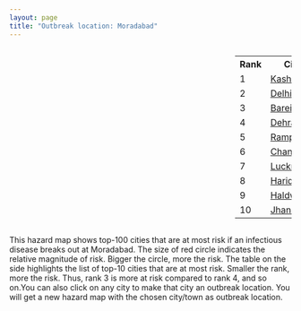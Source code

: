 ```yaml
---
layout: page
title: "Outbreak location: Moradabad"
---
```

<div style="width: 100%; overflow: auto;">
<div style="width: 75%; float: left;">
<div id="mapid">
<script src="https://buda-magenta.github.io/hazard_map/load_map.js"></script>

<script>
var marker_outbreak = L.marker([28.863842, 78.805778],{"autoPan": true}).addTo(map); marker_outbreak.bindTooltip("Moradabad").openTooltip();

var circle_1 = L.circle([29.211757, 78.961731], {"pane": "markerPane", "color": "red", "fill": true, "fillOpacity": 0.2, "fillRule": "evenodd", "lineCap": "round", "lineJoin": "round", "opacity": 1.0, "radius": 66164, "stroke": true, "weight": 3}).addTo(map);
circle_1.bindTooltip("Kashipur<br>rank: 1<br>hazard index: 0.066165")
circle_1.bindPopup('<a href="https://buda-magenta.github.io/hazard_map/Kashipur">Kashipur</a>')

var circle_2 = L.circle([28.651718, 77.221939], {"pane": "markerPane", "color": "red", "fill": true, "fillOpacity": 0.2, "fillRule": "evenodd", "lineCap": "round", "lineJoin": "round", "opacity": 1.0, "radius": 51120, "stroke": true, "weight": 3}).addTo(map);
circle_2.bindTooltip("Delhi<br>rank: 2<br>hazard index: 0.051120")
circle_2.bindPopup('<a href="https://buda-magenta.github.io/hazard_map/Delhi">Delhi</a>')

var circle_3 = L.circle([28.457876, 79.405571], {"pane": "markerPane", "color": "red", "fill": true, "fillOpacity": 0.2, "fillRule": "evenodd", "lineCap": "round", "lineJoin": "round", "opacity": 1.0, "radius": 32306, "stroke": true, "weight": 3}).addTo(map);
circle_3.bindTooltip("Bareilly<br>rank: 3<br>hazard index: 0.032307")
circle_3.bindPopup('<a href="https://buda-magenta.github.io/hazard_map/Bareilly">Bareilly</a>')

var circle_4 = L.circle([30.325565, 78.043681], {"pane": "markerPane", "color": "red", "fill": true, "fillOpacity": 0.2, "fillRule": "evenodd", "lineCap": "round", "lineJoin": "round", "opacity": 1.0, "radius": 23238, "stroke": true, "weight": 3}).addTo(map);
circle_4.bindTooltip("Dehradun<br>rank: 4<br>hazard index: 0.023239")
circle_4.bindPopup('<a href="https://buda-magenta.github.io/hazard_map/Dehradun">Dehradun</a>')

var circle_5 = L.circle([28.794068, 79.185930], {"pane": "markerPane", "color": "red", "fill": true, "fillOpacity": 0.2, "fillRule": "evenodd", "lineCap": "round", "lineJoin": "round", "opacity": 1.0, "radius": 19213, "stroke": true, "weight": 3}).addTo(map);
circle_5.bindTooltip("Rampur<br>rank: 5<br>hazard index: 0.019213")
circle_5.bindPopup('<a href="https://buda-magenta.github.io/hazard_map/Rampur">Rampur</a>')

var circle_6 = L.circle([28.488378, 78.735249], {"pane": "markerPane", "color": "red", "fill": true, "fillOpacity": 0.2, "fillRule": "evenodd", "lineCap": "round", "lineJoin": "round", "opacity": 1.0, "radius": 18208, "stroke": true, "weight": 3}).addTo(map);
circle_6.bindTooltip("Chandausi<br>rank: 6<br>hazard index: 0.018208")
circle_6.bindPopup('<a href="https://buda-magenta.github.io/hazard_map/Chandausi">Chandausi</a>')

var circle_7 = L.circle([26.838100, 80.934600], {"pane": "markerPane", "color": "red", "fill": true, "fillOpacity": 0.2, "fillRule": "evenodd", "lineCap": "round", "lineJoin": "round", "opacity": 1.0, "radius": 18113, "stroke": true, "weight": 3}).addTo(map);
circle_7.bindTooltip("Lucknow<br>rank: 7<br>hazard index: 0.018113")
circle_7.bindPopup('<a href="https://buda-magenta.github.io/hazard_map/Lucknow">Lucknow</a>')

var circle_8 = L.circle([29.938447, 78.145298], {"pane": "markerPane", "color": "red", "fill": true, "fillOpacity": 0.2, "fillRule": "evenodd", "lineCap": "round", "lineJoin": "round", "opacity": 1.0, "radius": 14858, "stroke": true, "weight": 3}).addTo(map);
circle_8.bindTooltip("Haridwar<br>rank: 8<br>hazard index: 0.014858")
circle_8.bindPopup('<a href="https://buda-magenta.github.io/hazard_map/Haridwar">Haridwar</a>')

var circle_9 = L.circle([29.214460, 79.527918], {"pane": "markerPane", "color": "red", "fill": true, "fillOpacity": 0.2, "fillRule": "evenodd", "lineCap": "round", "lineJoin": "round", "opacity": 1.0, "radius": 12847, "stroke": true, "weight": 3}).addTo(map);
circle_9.bindTooltip("Haldwani<br>rank: 9<br>hazard index: 0.012847")
circle_9.bindPopup('<a href="https://buda-magenta.github.io/hazard_map/Haldwani">Haldwani</a>')

var circle_10 = L.circle([25.531031, 78.652689], {"pane": "markerPane", "color": "red", "fill": true, "fillOpacity": 0.2, "fillRule": "evenodd", "lineCap": "round", "lineJoin": "round", "opacity": 1.0, "radius": 9149, "stroke": true, "weight": 3}).addTo(map);
circle_10.bindTooltip("Jhansi<br>rank: 10<br>hazard index: 0.009149")
circle_10.bindPopup('<a href="https://buda-magenta.github.io/hazard_map/Jhansi">Jhansi</a>')

var circle_11 = L.circle([27.876990, 78.137290], {"pane": "markerPane", "color": "red", "fill": true, "fillOpacity": 0.2, "fillRule": "evenodd", "lineCap": "round", "lineJoin": "round", "opacity": 1.0, "radius": 8541, "stroke": true, "weight": 3}).addTo(map);
circle_11.bindTooltip("Aligarh<br>rank: 11<br>hazard index: 0.008542")
circle_11.bindPopup('<a href="https://buda-magenta.github.io/hazard_map/Aligarh">Aligarh</a>')

var circle_12 = L.circle([28.618753, 78.550874], {"pane": "markerPane", "color": "red", "fill": true, "fillOpacity": 0.2, "fillRule": "evenodd", "lineCap": "round", "lineJoin": "round", "opacity": 1.0, "radius": 8320, "stroke": true, "weight": 3}).addTo(map);
circle_12.bindTooltip("Sambhal<br>rank: 12<br>hazard index: 0.008320")
circle_12.bindPopup('<a href="https://buda-magenta.github.io/hazard_map/Sambhal">Sambhal</a>')

var circle_13 = L.circle([28.969640, 79.379747], {"pane": "markerPane", "color": "red", "fill": true, "fillOpacity": 0.2, "fillRule": "evenodd", "lineCap": "round", "lineJoin": "round", "opacity": 1.0, "radius": 7382, "stroke": true, "weight": 3}).addTo(map);
circle_13.bindTooltip("Rudrapur City<br>rank: 13<br>hazard index: 0.007383")
circle_13.bindPopup('<a href="https://buda-magenta.github.io/hazard_map/Rudrapur_City">Rudrapur City</a>')

var circle_14 = L.circle([29.988077, 77.508130], {"pane": "markerPane", "color": "red", "fill": true, "fillOpacity": 0.2, "fillRule": "evenodd", "lineCap": "round", "lineJoin": "round", "opacity": 1.0, "radius": 7261, "stroke": true, "weight": 3}).addTo(map);
circle_14.bindTooltip("Saharanpur<br>rank: 14<br>hazard index: 0.007262")
circle_14.bindPopup('<a href="https://buda-magenta.github.io/hazard_map/Saharanpur">Saharanpur</a>')

var circle_15 = L.circle([30.909016, 75.851601], {"pane": "markerPane", "color": "red", "fill": true, "fillOpacity": 0.2, "fillRule": "evenodd", "lineCap": "round", "lineJoin": "round", "opacity": 1.0, "radius": 5617, "stroke": true, "weight": 3}).addTo(map);
circle_15.bindTooltip("Ludhiana<br>rank: 15<br>hazard index: 0.005617")
circle_15.bindPopup('<a href="https://buda-magenta.github.io/hazard_map/Ludhiana">Ludhiana</a>')

var circle_16 = L.circle([29.000653, 77.768229], {"pane": "markerPane", "color": "red", "fill": true, "fillOpacity": 0.2, "fillRule": "evenodd", "lineCap": "round", "lineJoin": "round", "opacity": 1.0, "radius": 4809, "stroke": true, "weight": 3}).addTo(map);
circle_16.bindTooltip("Meerut<br>rank: 16<br>hazard index: 0.004810")
circle_16.bindPopup('<a href="https://buda-magenta.github.io/hazard_map/Meerut">Meerut</a>')

var circle_17 = L.circle([28.923397, 78.488317], {"pane": "markerPane", "color": "red", "fill": true, "fillOpacity": 0.2, "fillRule": "evenodd", "lineCap": "round", "lineJoin": "round", "opacity": 1.0, "radius": 4672, "stroke": true, "weight": 3}).addTo(map);
circle_17.bindTooltip("Amroha<br>rank: 17<br>hazard index: 0.004673")
circle_17.bindPopup('<a href="https://buda-magenta.github.io/hazard_map/Amroha">Amroha</a>')

var circle_18 = L.circle([27.912633, 79.746563], {"pane": "markerPane", "color": "red", "fill": true, "fillOpacity": 0.2, "fillRule": "evenodd", "lineCap": "round", "lineJoin": "round", "opacity": 1.0, "radius": 4573, "stroke": true, "weight": 3}).addTo(map);
circle_18.bindTooltip("Shahjahanpur<br>rank: 18<br>hazard index: 0.004573")
circle_18.bindPopup('<a href="https://buda-magenta.github.io/hazard_map/Shahjahanpur">Shahjahanpur</a>')

var circle_19 = L.circle([28.402979, 77.310384], {"pane": "markerPane", "color": "red", "fill": true, "fillOpacity": 0.2, "fillRule": "evenodd", "lineCap": "round", "lineJoin": "round", "opacity": 1.0, "radius": 2867, "stroke": true, "weight": 3}).addTo(map);
circle_19.bindTooltip("Faridabad<br>rank: 19<br>hazard index: 0.002867")
circle_19.bindPopup('<a href="https://buda-magenta.github.io/hazard_map/Faridabad">Faridabad</a>')

var circle_20 = L.circle([27.985060, 80.753845], {"pane": "markerPane", "color": "red", "fill": true, "fillOpacity": 0.2, "fillRule": "evenodd", "lineCap": "round", "lineJoin": "round", "opacity": 1.0, "radius": 2826, "stroke": true, "weight": 3}).addTo(map);
circle_20.bindTooltip("Lakhimpur<br>rank: 20<br>hazard index: 0.002827")
circle_20.bindPopup('<a href="https://buda-magenta.github.io/hazard_map/Lakhimpur">Lakhimpur</a>')

var circle_21 = L.circle([28.495208, 80.107541], {"pane": "markerPane", "color": "red", "fill": true, "fillOpacity": 0.2, "fillRule": "evenodd", "lineCap": "round", "lineJoin": "round", "opacity": 1.0, "radius": 2540, "stroke": true, "weight": 3}).addTo(map);
circle_21.bindTooltip("Pilibhit<br>rank: 21<br>hazard index: 0.002540")
circle_21.bindPopup('<a href="https://buda-magenta.github.io/hazard_map/Pilibhit">Pilibhit</a>')

var circle_22 = L.circle([26.671329, 83.364583], {"pane": "markerPane", "color": "red", "fill": true, "fillOpacity": 0.2, "fillRule": "evenodd", "lineCap": "round", "lineJoin": "round", "opacity": 1.0, "radius": 2517, "stroke": true, "weight": 3}).addTo(map);
circle_22.bindTooltip("Gorakhpur<br>rank: 22<br>hazard index: 0.002518")
circle_22.bindPopup('<a href="https://buda-magenta.github.io/hazard_map/Gorakhpur">Gorakhpur</a>')

var circle_23 = L.circle([30.733442, 76.779714], {"pane": "markerPane", "color": "red", "fill": true, "fillOpacity": 0.2, "fillRule": "evenodd", "lineCap": "round", "lineJoin": "round", "opacity": 1.0, "radius": 2453, "stroke": true, "weight": 3}).addTo(map);
circle_23.bindTooltip("Chandigarh<br>rank: 23<br>hazard index: 0.002453")
circle_23.bindPopup('<a href="https://buda-magenta.github.io/hazard_map/Chandigarh">Chandigarh</a>')

var circle_24 = L.circle([31.292011, 75.568058], {"pane": "markerPane", "color": "red", "fill": true, "fillOpacity": 0.2, "fillRule": "evenodd", "lineCap": "round", "lineJoin": "round", "opacity": 1.0, "radius": 2403, "stroke": true, "weight": 3}).addTo(map);
circle_24.bindTooltip("Jalandhar<br>rank: 24<br>hazard index: 0.002404")
circle_24.bindPopup('<a href="https://buda-magenta.github.io/hazard_map/Jalandhar">Jalandhar</a>')

var circle_25 = L.circle([28.428262, 77.002700], {"pane": "markerPane", "color": "red", "fill": true, "fillOpacity": 0.2, "fillRule": "evenodd", "lineCap": "round", "lineJoin": "round", "opacity": 1.0, "radius": 2391, "stroke": true, "weight": 3}).addTo(map);
circle_25.bindTooltip("Gurgaon<br>rank: 25<br>hazard index: 0.002391")
circle_25.bindPopup('<a href="https://buda-magenta.github.io/hazard_map/Gurgaon">Gurgaon</a>')

var circle_26 = L.circle([25.335649, 83.007629], {"pane": "markerPane", "color": "red", "fill": true, "fillOpacity": 0.2, "fillRule": "evenodd", "lineCap": "round", "lineJoin": "round", "opacity": 1.0, "radius": 1864, "stroke": true, "weight": 3}).addTo(map);
circle_26.bindTooltip("Varanasi<br>rank: 26<br>hazard index: 0.001864")
circle_26.bindPopup('<a href="https://buda-magenta.github.io/hazard_map/Varanasi">Varanasi</a>')

var circle_27 = L.circle([28.570784, 77.327107], {"pane": "markerPane", "color": "red", "fill": true, "fillOpacity": 0.2, "fillRule": "evenodd", "lineCap": "round", "lineJoin": "round", "opacity": 1.0, "radius": 1805, "stroke": true, "weight": 3}).addTo(map);
circle_27.bindTooltip("Noida<br>rank: 27<br>hazard index: 0.001806")
circle_27.bindPopup('<a href="https://buda-magenta.github.io/hazard_map/Noida">Noida</a>')

var circle_28 = L.circle([31.634308, 74.873679], {"pane": "markerPane", "color": "red", "fill": true, "fillOpacity": 0.2, "fillRule": "evenodd", "lineCap": "round", "lineJoin": "round", "opacity": 1.0, "radius": 1754, "stroke": true, "weight": 3}).addTo(map);
circle_28.bindTooltip("Amritsar<br>rank: 28<br>hazard index: 0.001755")
circle_28.bindPopup('<a href="https://buda-magenta.github.io/hazard_map/Amritsar">Amritsar</a>')

var circle_29 = L.circle([28.740613, 77.835426], {"pane": "markerPane", "color": "red", "fill": true, "fillOpacity": 0.2, "fillRule": "evenodd", "lineCap": "round", "lineJoin": "round", "opacity": 1.0, "radius": 1481, "stroke": true, "weight": 3}).addTo(map);
circle_29.bindTooltip("Hapur<br>rank: 29<br>hazard index: 0.001481")
circle_29.bindPopup('<a href="https://buda-magenta.github.io/hazard_map/Hapur">Hapur</a>')

var circle_30 = L.circle([27.504639, 80.829466], {"pane": "markerPane", "color": "red", "fill": true, "fillOpacity": 0.2, "fillRule": "evenodd", "lineCap": "round", "lineJoin": "round", "opacity": 1.0, "radius": 1368, "stroke": true, "weight": 3}).addTo(map);
circle_30.bindTooltip("Sitapur<br>rank: 30<br>hazard index: 0.001368")
circle_30.bindPopup('<a href="https://buda-magenta.github.io/hazard_map/Sitapur">Sitapur</a>')

var circle_31 = L.circle([28.733400, 77.298600], {"pane": "markerPane", "color": "red", "fill": true, "fillOpacity": 0.2, "fillRule": "evenodd", "lineCap": "round", "lineJoin": "round", "opacity": 1.0, "radius": 1239, "stroke": true, "weight": 3}).addTo(map);
circle_31.bindTooltip("Loni<br>rank: 31<br>hazard index: 0.001239")
circle_31.bindPopup('<a href="https://buda-magenta.github.io/hazard_map/Loni">Loni</a>')

var circle_32 = L.circle([27.177366, 78.389912], {"pane": "markerPane", "color": "red", "fill": true, "fillOpacity": 0.2, "fillRule": "evenodd", "lineCap": "round", "lineJoin": "round", "opacity": 1.0, "radius": 1221, "stroke": true, "weight": 3}).addTo(map);
circle_32.bindTooltip("Firozabad<br>rank: 32<br>hazard index: 0.001221")
circle_32.bindPopup('<a href="https://buda-magenta.github.io/hazard_map/Firozabad">Firozabad</a>')

var circle_33 = L.circle([29.448006, 77.740685], {"pane": "markerPane", "color": "red", "fill": true, "fillOpacity": 0.2, "fillRule": "evenodd", "lineCap": "round", "lineJoin": "round", "opacity": 1.0, "radius": 1158, "stroke": true, "weight": 3}).addTo(map);
circle_33.bindTooltip("Muzaffarnagar<br>rank: 33<br>hazard index: 0.001158")
circle_33.bindPopup('<a href="https://buda-magenta.github.io/hazard_map/Muzaffarnagar">Muzaffarnagar</a>')

var circle_34 = L.circle([27.437194, 79.489129], {"pane": "markerPane", "color": "red", "fill": true, "fillOpacity": 0.2, "fillRule": "evenodd", "lineCap": "round", "lineJoin": "round", "opacity": 1.0, "radius": 1146, "stroke": true, "weight": 3}).addTo(map);
circle_34.bindTooltip("Farrukhabad<br>rank: 34<br>hazard index: 0.001147")
circle_34.bindPopup('<a href="https://buda-magenta.github.io/hazard_map/Farrukhabad">Farrukhabad</a>')

var circle_35 = L.circle([27.733696, 81.477321], {"pane": "markerPane", "color": "red", "fill": true, "fillOpacity": 0.2, "fillRule": "evenodd", "lineCap": "round", "lineJoin": "round", "opacity": 1.0, "radius": 1130, "stroke": true, "weight": 3}).addTo(map);
circle_35.bindTooltip("Bahraich<br>rank: 35<br>hazard index: 0.001130")
circle_35.bindPopup('<a href="https://buda-magenta.github.io/hazard_map/Bahraich">Bahraich</a>')

var circle_36 = L.circle([27.175255, 78.009816], {"pane": "markerPane", "color": "red", "fill": true, "fillOpacity": 0.2, "fillRule": "evenodd", "lineCap": "round", "lineJoin": "round", "opacity": 1.0, "radius": 1032, "stroke": true, "weight": 3}).addTo(map);
circle_36.bindTooltip("Agra<br>rank: 36<br>hazard index: 0.001033")
circle_36.bindPopup('<a href="https://buda-magenta.github.io/hazard_map/Agra">Agra</a>')

var circle_37 = L.circle([22.541418, 88.357691], {"pane": "markerPane", "color": "red", "fill": true, "fillOpacity": 0.2, "fillRule": "evenodd", "lineCap": "round", "lineJoin": "round", "opacity": 1.0, "radius": 989, "stroke": true, "weight": 3}).addTo(map);
circle_37.bindTooltip("Kolkata<br>rank: 37<br>hazard index: 0.000990")
circle_37.bindPopup('<a href="https://buda-magenta.github.io/hazard_map/Kolkata">Kolkata</a>')

var circle_38 = L.circle([26.460914, 80.321759], {"pane": "markerPane", "color": "red", "fill": true, "fillOpacity": 0.2, "fillRule": "evenodd", "lineCap": "round", "lineJoin": "round", "opacity": 1.0, "radius": 974, "stroke": true, "weight": 3}).addTo(map);
circle_38.bindTooltip("Kanpur<br>rank: 38<br>hazard index: 0.000974")
circle_38.bindPopup('<a href="https://buda-magenta.github.io/hazard_map/Kanpur">Kanpur</a>')

var circle_39 = L.circle([29.869350, 77.890212], {"pane": "markerPane", "color": "red", "fill": true, "fillOpacity": 0.2, "fillRule": "evenodd", "lineCap": "round", "lineJoin": "round", "opacity": 1.0, "radius": 899, "stroke": true, "weight": 3}).addTo(map);
circle_39.bindTooltip("Roorkee<br>rank: 39<br>hazard index: 0.000900")
circle_39.bindPopup('<a href="https://buda-magenta.github.io/hazard_map/Roorkee">Roorkee</a>')

var circle_40 = L.circle([19.075990, 72.877393], {"pane": "markerPane", "color": "red", "fill": true, "fillOpacity": 0.2, "fillRule": "evenodd", "lineCap": "round", "lineJoin": "round", "opacity": 1.0, "radius": 877, "stroke": true, "weight": 3}).addTo(map);
circle_40.bindTooltip("Mumbai<br>rank: 40<br>hazard index: 0.000878")
circle_40.bindPopup('<a href="https://buda-magenta.github.io/hazard_map/Mumbai">Mumbai</a>')

var circle_41 = L.circle([28.753900, 77.399900], {"pane": "markerPane", "color": "red", "fill": true, "fillOpacity": 0.2, "fillRule": "evenodd", "lineCap": "round", "lineJoin": "round", "opacity": 1.0, "radius": 816, "stroke": true, "weight": 3}).addTo(map);
circle_41.bindTooltip("Khora<br>rank: 41<br>hazard index: 0.000817")
circle_41.bindPopup('<a href="https://buda-magenta.github.io/hazard_map/Khora">Khora</a>')

var circle_42 = L.circle([26.250000, 81.250000], {"pane": "markerPane", "color": "red", "fill": true, "fillOpacity": 0.2, "fillRule": "evenodd", "lineCap": "round", "lineJoin": "round", "opacity": 1.0, "radius": 795, "stroke": true, "weight": 3}).addTo(map);
circle_42.bindTooltip("Rae Bareli<br>rank: 42<br>hazard index: 0.000795")
circle_42.bindPopup('<a href="https://buda-magenta.github.io/hazard_map/Rae_Bareli">Rae Bareli</a>')

var circle_43 = L.circle([30.384367, 76.770421], {"pane": "markerPane", "color": "red", "fill": true, "fillOpacity": 0.2, "fillRule": "evenodd", "lineCap": "round", "lineJoin": "round", "opacity": 1.0, "radius": 775, "stroke": true, "weight": 3}).addTo(map);
circle_43.bindTooltip("Ambala<br>rank: 43<br>hazard index: 0.000776")
circle_43.bindPopup('<a href="https://buda-magenta.github.io/hazard_map/Ambala">Ambala</a>')

var circle_44 = L.circle([27.633333, 77.583333], {"pane": "markerPane", "color": "red", "fill": true, "fillOpacity": 0.2, "fillRule": "evenodd", "lineCap": "round", "lineJoin": "round", "opacity": 1.0, "radius": 774, "stroke": true, "weight": 3}).addTo(map);
circle_44.bindTooltip("Mathura<br>rank: 44<br>hazard index: 0.000774")
circle_44.bindPopup('<a href="https://buda-magenta.github.io/hazard_map/Mathura">Mathura</a>')

var circle_45 = L.circle([29.391275, 76.977168], {"pane": "markerPane", "color": "red", "fill": true, "fillOpacity": 0.2, "fillRule": "evenodd", "lineCap": "round", "lineJoin": "round", "opacity": 1.0, "radius": 720, "stroke": true, "weight": 3}).addTo(map);
circle_45.bindTooltip("Panipat<br>rank: 45<br>hazard index: 0.000721")
circle_45.bindPopup('<a href="https://buda-magenta.github.io/hazard_map/Panipat">Panipat</a>')

var circle_46 = L.circle([29.003314, 77.016732], {"pane": "markerPane", "color": "red", "fill": true, "fillOpacity": 0.2, "fillRule": "evenodd", "lineCap": "round", "lineJoin": "round", "opacity": 1.0, "radius": 678, "stroke": true, "weight": 3}).addTo(map);
circle_46.bindTooltip("Sonipat<br>rank: 46<br>hazard index: 0.000679")
circle_46.bindPopup('<a href="https://buda-magenta.github.io/hazard_map/Sonipat">Sonipat</a>')

var circle_47 = L.circle([30.211200, 77.286390], {"pane": "markerPane", "color": "red", "fill": true, "fillOpacity": 0.2, "fillRule": "evenodd", "lineCap": "round", "lineJoin": "round", "opacity": 1.0, "radius": 653, "stroke": true, "weight": 3}).addTo(map);
circle_47.bindTooltip("Yamunanagar<br>rank: 47<br>hazard index: 0.000654")
circle_47.bindPopup('<a href="https://buda-magenta.github.io/hazard_map/Yamunanagar">Yamunanagar</a>')

var circle_48 = L.circle([26.148658, 85.340013], {"pane": "markerPane", "color": "red", "fill": true, "fillOpacity": 0.2, "fillRule": "evenodd", "lineCap": "round", "lineJoin": "round", "opacity": 1.0, "radius": 641, "stroke": true, "weight": 3}).addTo(map);
circle_48.bindTooltip("Muzaffarpur<br>rank: 48<br>hazard index: 0.000642")
circle_48.bindPopup('<a href="https://buda-magenta.github.io/hazard_map/Muzaffarpur">Muzaffarpur</a>')

var circle_49 = L.circle([29.680327, 76.989625], {"pane": "markerPane", "color": "red", "fill": true, "fillOpacity": 0.2, "fillRule": "evenodd", "lineCap": "round", "lineJoin": "round", "opacity": 1.0, "radius": 636, "stroke": true, "weight": 3}).addTo(map);
circle_49.bindTooltip("Karnal<br>rank: 49<br>hazard index: 0.000637")
circle_49.bindPopup('<a href="https://buda-magenta.github.io/hazard_map/Karnal">Karnal</a>')

var circle_50 = L.circle([32.718561, 74.858092], {"pane": "markerPane", "color": "red", "fill": true, "fillOpacity": 0.2, "fillRule": "evenodd", "lineCap": "round", "lineJoin": "round", "opacity": 1.0, "radius": 629, "stroke": true, "weight": 3}).addTo(map);
circle_50.bindTooltip("Jammu<br>rank: 50<br>hazard index: 0.000630")
circle_50.bindPopup('<a href="https://buda-magenta.github.io/hazard_map/Jammu">Jammu</a>')

var circle_51 = L.circle([27.109667, 81.918329], {"pane": "markerPane", "color": "red", "fill": true, "fillOpacity": 0.2, "fillRule": "evenodd", "lineCap": "round", "lineJoin": "round", "opacity": 1.0, "radius": 607, "stroke": true, "weight": 3}).addTo(map);
circle_51.bindTooltip("Gonda<br>rank: 51<br>hazard index: 0.000608")
circle_51.bindPopup('<a href="https://buda-magenta.github.io/hazard_map/Gonda">Gonda</a>')

var circle_52 = L.circle([26.638076, 82.059024], {"pane": "markerPane", "color": "red", "fill": true, "fillOpacity": 0.2, "fillRule": "evenodd", "lineCap": "round", "lineJoin": "round", "opacity": 1.0, "radius": 547, "stroke": true, "weight": 3}).addTo(map);
circle_52.bindTooltip("Faizabad<br>rank: 52<br>hazard index: 0.000547")
circle_52.bindPopup('<a href="https://buda-magenta.github.io/hazard_map/Faizabad">Faizabad</a>')

var circle_53 = L.circle([28.901090, 76.580194], {"pane": "markerPane", "color": "red", "fill": true, "fillOpacity": 0.2, "fillRule": "evenodd", "lineCap": "round", "lineJoin": "round", "opacity": 1.0, "radius": 526, "stroke": true, "weight": 3}).addTo(map);
circle_53.bindTooltip("Rohtak<br>rank: 53<br>hazard index: 0.000526")
circle_53.bindPopup('<a href="https://buda-magenta.github.io/hazard_map/Rohtak">Rohtak</a>')

var circle_54 = L.circle([25.609324, 85.123525], {"pane": "markerPane", "color": "red", "fill": true, "fillOpacity": 0.2, "fillRule": "evenodd", "lineCap": "round", "lineJoin": "round", "opacity": 1.0, "radius": 510, "stroke": true, "weight": 3}).addTo(map);
circle_54.bindTooltip("Patna<br>rank: 54<br>hazard index: 0.000510")
circle_54.bindPopup('<a href="https://buda-magenta.github.io/hazard_map/Patna">Patna</a>')

var circle_55 = L.circle([28.388861, 77.974798], {"pane": "markerPane", "color": "red", "fill": true, "fillOpacity": 0.2, "fillRule": "evenodd", "lineCap": "round", "lineJoin": "round", "opacity": 1.0, "radius": 499, "stroke": true, "weight": 3}).addTo(map);
circle_55.bindTooltip("Bulandshahr<br>rank: 55<br>hazard index: 0.000500")
circle_55.bindPopup('<a href="https://buda-magenta.github.io/hazard_map/Bulandshahr">Bulandshahr</a>')

var circle_56 = L.circle([12.979120, 77.591300], {"pane": "markerPane", "color": "red", "fill": true, "fillOpacity": 0.2, "fillRule": "evenodd", "lineCap": "round", "lineJoin": "round", "opacity": 1.0, "radius": 461, "stroke": true, "weight": 3}).addTo(map);
circle_56.bindTooltip("Bangalore<br>rank: 56<br>hazard index: 0.000462")
circle_56.bindPopup('<a href="https://buda-magenta.github.io/hazard_map/Bangalore">Bangalore</a>')

var circle_57 = L.circle([28.660965, 76.834676], {"pane": "markerPane", "color": "red", "fill": true, "fillOpacity": 0.2, "fillRule": "evenodd", "lineCap": "round", "lineJoin": "round", "opacity": 1.0, "radius": 454, "stroke": true, "weight": 3}).addTo(map);
circle_57.bindTooltip("Bahadurgarh<br>rank: 57<br>hazard index: 0.000454")
circle_57.bindPopup('<a href="https://buda-magenta.github.io/hazard_map/Bahadurgarh">Bahadurgarh</a>')

var circle_58 = L.circle([30.129326, 77.245483], {"pane": "markerPane", "color": "red", "fill": true, "fillOpacity": 0.2, "fillRule": "evenodd", "lineCap": "round", "lineJoin": "round", "opacity": 1.0, "radius": 449, "stroke": true, "weight": 3}).addTo(map);
circle_58.bindTooltip("Jagadhri<br>rank: 58<br>hazard index: 0.000450")
circle_58.bindPopup('<a href="https://buda-magenta.github.io/hazard_map/Jagadhri">Jagadhri</a>')

var circle_59 = L.circle([27.338577, 80.097526], {"pane": "markerPane", "color": "red", "fill": true, "fillOpacity": 0.2, "fillRule": "evenodd", "lineCap": "round", "lineJoin": "round", "opacity": 1.0, "radius": 442, "stroke": true, "weight": 3}).addTo(map);
circle_59.bindTooltip("Hardoi<br>rank: 59<br>hazard index: 0.000442")
circle_59.bindPopup('<a href="https://buda-magenta.github.io/hazard_map/Hardoi">Hardoi</a>')

var circle_60 = L.circle([28.068312, 79.046073], {"pane": "markerPane", "color": "red", "fill": true, "fillOpacity": 0.2, "fillRule": "evenodd", "lineCap": "round", "lineJoin": "round", "opacity": 1.0, "radius": 388, "stroke": true, "weight": 3}).addTo(map);
circle_60.bindTooltip("Budaun<br>rank: 60<br>hazard index: 0.000389")
circle_60.bindPopup('<a href="https://buda-magenta.github.io/hazard_map/Budaun">Budaun</a>')

var circle_61 = L.circle([27.209822, 79.048137], {"pane": "markerPane", "color": "red", "fill": true, "fillOpacity": 0.2, "fillRule": "evenodd", "lineCap": "round", "lineJoin": "round", "opacity": 1.0, "radius": 361, "stroke": true, "weight": 3}).addTo(map);
circle_61.bindTooltip("Mainpuri<br>rank: 61<br>hazard index: 0.000362")
circle_61.bindPopup('<a href="https://buda-magenta.github.io/hazard_map/Mainpuri">Mainpuri</a>')

var circle_62 = L.circle([26.724789, 82.793269], {"pane": "markerPane", "color": "red", "fill": true, "fillOpacity": 0.2, "fillRule": "evenodd", "lineCap": "round", "lineJoin": "round", "opacity": 1.0, "radius": 356, "stroke": true, "weight": 3}).addTo(map);
circle_62.bindTooltip("Basti<br>rank: 62<br>hazard index: 0.000356")
circle_62.bindPopup('<a href="https://buda-magenta.github.io/hazard_map/Basti">Basti</a>')

var circle_63 = L.circle([28.651718, 77.221939], {"pane": "markerPane", "color": "red", "fill": true, "fillOpacity": 0.2, "fillRule": "evenodd", "lineCap": "round", "lineJoin": "round", "opacity": 1.0, "radius": 351, "stroke": true, "weight": 3}).addTo(map);
circle_63.bindTooltip("Dehri<br>rank: 63<br>hazard index: 0.000352")
circle_63.bindPopup('<a href="https://buda-magenta.github.io/hazard_map/Dehri">Dehri</a>')

var circle_64 = L.circle([25.773344, 84.784977], {"pane": "markerPane", "color": "red", "fill": true, "fillOpacity": 0.2, "fillRule": "evenodd", "lineCap": "round", "lineJoin": "round", "opacity": 1.0, "radius": 349, "stroke": true, "weight": 3}).addTo(map);
circle_64.bindTooltip("Chapra<br>rank: 64<br>hazard index: 0.000349")
circle_64.bindPopup('<a href="https://buda-magenta.github.io/hazard_map/Chapra">Chapra</a>')

var circle_65 = L.circle([26.203725, 78.157363], {"pane": "markerPane", "color": "red", "fill": true, "fillOpacity": 0.2, "fillRule": "evenodd", "lineCap": "round", "lineJoin": "round", "opacity": 1.0, "radius": 348, "stroke": true, "weight": 3}).addTo(map);
circle_65.bindTooltip("Gwalior<br>rank: 65<br>hazard index: 0.000349")
circle_65.bindPopup('<a href="https://buda-magenta.github.io/hazard_map/Gwalior">Gwalior</a>')

var circle_66 = L.circle([23.021624, 72.579707], {"pane": "markerPane", "color": "red", "fill": true, "fillOpacity": 0.2, "fillRule": "evenodd", "lineCap": "round", "lineJoin": "round", "opacity": 1.0, "radius": 331, "stroke": true, "weight": 3}).addTo(map);
circle_66.bindTooltip("Ahmedabad<br>rank: 66<br>hazard index: 0.000332")
circle_66.bindPopup('<a href="https://buda-magenta.github.io/hazard_map/Ahmedabad">Ahmedabad</a>')

var circle_67 = L.circle([27.573243, 78.111739], {"pane": "markerPane", "color": "red", "fill": true, "fillOpacity": 0.2, "fillRule": "evenodd", "lineCap": "round", "lineJoin": "round", "opacity": 1.0, "radius": 327, "stroke": true, "weight": 3}).addTo(map);
circle_67.bindTooltip("Hathras<br>rank: 67<br>hazard index: 0.000327")
circle_67.bindPopup('<a href="https://buda-magenta.github.io/hazard_map/Hathras">Hathras</a>')

var circle_68 = L.circle([17.388786, 78.461065], {"pane": "markerPane", "color": "red", "fill": true, "fillOpacity": 0.2, "fillRule": "evenodd", "lineCap": "round", "lineJoin": "round", "opacity": 1.0, "radius": 323, "stroke": true, "weight": 3}).addTo(map);
circle_68.bindTooltip("Hyderabad<br>rank: 68<br>hazard index: 0.000323")
circle_68.bindPopup('<a href="https://buda-magenta.github.io/hazard_map/Hyderabad">Hyderabad</a>')

var circle_69 = L.circle([28.176959, 77.373112], {"pane": "markerPane", "color": "red", "fill": true, "fillOpacity": 0.2, "fillRule": "evenodd", "lineCap": "round", "lineJoin": "round", "opacity": 1.0, "radius": 319, "stroke": true, "weight": 3}).addTo(map);
circle_69.bindTooltip("Palwal<br>rank: 69<br>hazard index: 0.000319")
circle_69.bindPopup('<a href="https://buda-magenta.github.io/hazard_map/Palwal">Palwal</a>')

var circle_70 = L.circle([26.915458, 75.818982], {"pane": "markerPane", "color": "red", "fill": true, "fillOpacity": 0.2, "fillRule": "evenodd", "lineCap": "round", "lineJoin": "round", "opacity": 1.0, "radius": 313, "stroke": true, "weight": 3}).addTo(map);
circle_70.bindTooltip("Jaipur<br>rank: 70<br>hazard index: 0.000314")
circle_70.bindPopup('<a href="https://buda-magenta.github.io/hazard_map/Jaipur">Jaipur</a>')

var circle_71 = L.circle([28.826162, 77.541656], {"pane": "markerPane", "color": "red", "fill": true, "fillOpacity": 0.2, "fillRule": "evenodd", "lineCap": "round", "lineJoin": "round", "opacity": 1.0, "radius": 298, "stroke": true, "weight": 3}).addTo(map);
circle_71.bindTooltip("Modinagar<br>rank: 71<br>hazard index: 0.000298")
circle_71.bindPopup('<a href="https://buda-magenta.github.io/hazard_map/Modinagar">Modinagar</a>')

var circle_72 = L.circle([25.438130, 81.833800], {"pane": "markerPane", "color": "red", "fill": true, "fillOpacity": 0.2, "fillRule": "evenodd", "lineCap": "round", "lineJoin": "round", "opacity": 1.0, "radius": 298, "stroke": true, "weight": 3}).addTo(map);
circle_72.bindTooltip("Allahabad<br>rank: 72<br>hazard index: 0.000298")
circle_72.bindPopup('<a href="https://buda-magenta.github.io/hazard_map/Allahabad">Allahabad</a>')

var circle_73 = L.circle([26.791073, 84.560107], {"pane": "markerPane", "color": "red", "fill": true, "fillOpacity": 0.2, "fillRule": "evenodd", "lineCap": "round", "lineJoin": "round", "opacity": 1.0, "radius": 297, "stroke": true, "weight": 3}).addTo(map);
circle_73.bindTooltip("Bettiah<br>rank: 73<br>hazard index: 0.000297")
circle_73.bindPopup('<a href="https://buda-magenta.github.io/hazard_map/Bettiah">Bettiah</a>')

var circle_74 = L.circle([26.716413, 88.430992], {"pane": "markerPane", "color": "red", "fill": true, "fillOpacity": 0.2, "fillRule": "evenodd", "lineCap": "round", "lineJoin": "round", "opacity": 1.0, "radius": 283, "stroke": true, "weight": 3}).addTo(map);
circle_74.bindTooltip("Siliguri<br>rank: 74<br>hazard index: 0.000283")
circle_74.bindPopup('<a href="https://buda-magenta.github.io/hazard_map/Siliguri">Siliguri</a>')

var circle_75 = L.circle([13.083694, 80.270186], {"pane": "markerPane", "color": "red", "fill": true, "fillOpacity": 0.2, "fillRule": "evenodd", "lineCap": "round", "lineJoin": "round", "opacity": 1.0, "radius": 281, "stroke": true, "weight": 3}).addTo(map);
circle_75.bindTooltip("Chennai<br>rank: 75<br>hazard index: 0.000282")
circle_75.bindPopup('<a href="https://buda-magenta.github.io/hazard_map/Chennai">Chennai</a>')

var circle_76 = L.circle([18.521428, 73.854454], {"pane": "markerPane", "color": "red", "fill": true, "fillOpacity": 0.2, "fillRule": "evenodd", "lineCap": "round", "lineJoin": "round", "opacity": 1.0, "radius": 274, "stroke": true, "weight": 3}).addTo(map);
circle_76.bindTooltip("Pune<br>rank: 76<br>hazard index: 0.000275")
circle_76.bindPopup('<a href="https://buda-magenta.github.io/hazard_map/Pune">Pune</a>')

var circle_77 = L.circle([29.500882, 77.348383], {"pane": "markerPane", "color": "red", "fill": true, "fillOpacity": 0.2, "fillRule": "evenodd", "lineCap": "round", "lineJoin": "round", "opacity": 1.0, "radius": 271, "stroke": true, "weight": 3}).addTo(map);
circle_77.bindTooltip("Shamli<br>rank: 77<br>hazard index: 0.000272")
circle_77.bindPopup('<a href="https://buda-magenta.github.io/hazard_map/Shamli">Shamli</a>')

var circle_78 = L.circle([28.205907, 77.875714], {"pane": "markerPane", "color": "red", "fill": true, "fillOpacity": 0.2, "fillRule": "evenodd", "lineCap": "round", "lineJoin": "round", "opacity": 1.0, "radius": 262, "stroke": true, "weight": 3}).addTo(map);
circle_78.bindTooltip("Khurja<br>rank: 78<br>hazard index: 0.000263")
circle_78.bindPopup('<a href="https://buda-magenta.github.io/hazard_map/Khurja">Khurja</a>')

var circle_79 = L.circle([29.154148, 77.305954], {"pane": "markerPane", "color": "red", "fill": true, "fillOpacity": 0.2, "fillRule": "evenodd", "lineCap": "round", "lineJoin": "round", "opacity": 1.0, "radius": 254, "stroke": true, "weight": 3}).addTo(map);
circle_79.bindTooltip("Baraut<br>rank: 79<br>hazard index: 0.000255")
circle_79.bindPopup('<a href="https://buda-magenta.github.io/hazard_map/Baraut">Baraut</a>')

var circle_80 = L.circle([25.720581, 85.255560], {"pane": "markerPane", "color": "red", "fill": true, "fillOpacity": 0.2, "fillRule": "evenodd", "lineCap": "round", "lineJoin": "round", "opacity": 1.0, "radius": 252, "stroke": true, "weight": 3}).addTo(map);
circle_80.bindTooltip("Hajipur<br>rank: 80<br>hazard index: 0.000253")
circle_80.bindPopup('<a href="https://buda-magenta.github.io/hazard_map/Hajipur">Hajipur</a>')

var circle_81 = L.circle([27.883846, 78.634890], {"pane": "markerPane", "color": "red", "fill": true, "fillOpacity": 0.2, "fillRule": "evenodd", "lineCap": "round", "lineJoin": "round", "opacity": 1.0, "radius": 248, "stroke": true, "weight": 3}).addTo(map);
circle_81.bindTooltip("Kasganj<br>rank: 81<br>hazard index: 0.000248")
circle_81.bindPopup('<a href="https://buda-magenta.github.io/hazard_map/Kasganj">Kasganj</a>')

var circle_82 = L.circle([25.512719, 86.090571], {"pane": "markerPane", "color": "red", "fill": true, "fillOpacity": 0.2, "fillRule": "evenodd", "lineCap": "round", "lineJoin": "round", "opacity": 1.0, "radius": 241, "stroke": true, "weight": 3}).addTo(map);
circle_82.bindTooltip("Begusarai<br>rank: 82<br>hazard index: 0.000242")
circle_82.bindPopup('<a href="https://buda-magenta.github.io/hazard_map/Begusarai">Begusarai</a>')

var circle_83 = L.circle([26.083143, 86.032571], {"pane": "markerPane", "color": "red", "fill": true, "fillOpacity": 0.2, "fillRule": "evenodd", "lineCap": "round", "lineJoin": "round", "opacity": 1.0, "radius": 239, "stroke": true, "weight": 3}).addTo(map);
circle_83.bindTooltip("Darbhanga<br>rank: 83<br>hazard index: 0.000240")
circle_83.bindPopup('<a href="https://buda-magenta.github.io/hazard_map/Darbhanga">Darbhanga</a>')

var circle_84 = L.circle([31.608574, 75.846442], {"pane": "markerPane", "color": "red", "fill": true, "fillOpacity": 0.2, "fillRule": "evenodd", "lineCap": "round", "lineJoin": "round", "opacity": 1.0, "radius": 236, "stroke": true, "weight": 3}).addTo(map);
circle_84.bindTooltip("Hoshiarpur<br>rank: 84<br>hazard index: 0.000236")
circle_84.bindPopup('<a href="https://buda-magenta.github.io/hazard_map/Hoshiarpur">Hoshiarpur</a>')

var circle_85 = L.circle([27.059011, 84.206464], {"pane": "markerPane", "color": "red", "fill": true, "fillOpacity": 0.2, "fillRule": "evenodd", "lineCap": "round", "lineJoin": "round", "opacity": 1.0, "radius": 234, "stroke": true, "weight": 3}).addTo(map);
circle_85.bindTooltip("Bagaha<br>rank: 85<br>hazard index: 0.000234")
circle_85.bindPopup('<a href="https://buda-magenta.github.io/hazard_map/Bagaha">Bagaha</a>')

var circle_86 = L.circle([25.843539, 80.918004], {"pane": "markerPane", "color": "red", "fill": true, "fillOpacity": 0.2, "fillRule": "evenodd", "lineCap": "round", "lineJoin": "round", "opacity": 1.0, "radius": 232, "stroke": true, "weight": 3}).addTo(map);
circle_86.bindTooltip("Fatehpur<br>rank: 86<br>hazard index: 0.000232")
circle_86.bindPopup('<a href="https://buda-magenta.github.io/hazard_map/Fatehpur">Fatehpur</a>')

var circle_87 = L.circle([23.795281, 86.430964], {"pane": "markerPane", "color": "red", "fill": true, "fillOpacity": 0.2, "fillRule": "evenodd", "lineCap": "round", "lineJoin": "round", "opacity": 1.0, "radius": 201, "stroke": true, "weight": 3}).addTo(map);
circle_87.bindTooltip("Dhanbad<br>rank: 87<br>hazard index: 0.000201")
circle_87.bindPopup('<a href="https://buda-magenta.github.io/hazard_map/Dhanbad">Dhanbad</a>')

var circle_88 = L.circle([26.669512, 84.957411], {"pane": "markerPane", "color": "red", "fill": true, "fillOpacity": 0.2, "fillRule": "evenodd", "lineCap": "round", "lineJoin": "round", "opacity": 1.0, "radius": 185, "stroke": true, "weight": 3}).addTo(map);
circle_88.bindTooltip("Motihari<br>rank: 88<br>hazard index: 0.000185")
circle_88.bindPopup('<a href="https://buda-magenta.github.io/hazard_map/Motihari">Motihari</a>')

var circle_89 = L.circle([25.795593, 82.488341], {"pane": "markerPane", "color": "red", "fill": true, "fillOpacity": 0.2, "fillRule": "evenodd", "lineCap": "round", "lineJoin": "round", "opacity": 1.0, "radius": 179, "stroke": true, "weight": 3}).addTo(map);
circle_89.bindTooltip("Jaunpur<br>rank: 89<br>hazard index: 0.000179")
circle_89.bindPopup('<a href="https://buda-magenta.github.io/hazard_map/Jaunpur">Jaunpur</a>')

var circle_90 = L.circle([26.180598, 91.753943], {"pane": "markerPane", "color": "red", "fill": true, "fillOpacity": 0.2, "fillRule": "evenodd", "lineCap": "round", "lineJoin": "round", "opacity": 1.0, "radius": 177, "stroke": true, "weight": 3}).addTo(map);
circle_90.bindTooltip("Guwahati<br>rank: 90<br>hazard index: 0.000178")
circle_90.bindPopup('<a href="https://buda-magenta.github.io/hazard_map/Guwahati">Guwahati</a>')

var circle_91 = L.circle([26.242511, 82.296169], {"pane": "markerPane", "color": "red", "fill": true, "fillOpacity": 0.2, "fillRule": "evenodd", "lineCap": "round", "lineJoin": "round", "opacity": 1.0, "radius": 175, "stroke": true, "weight": 3}).addTo(map);
circle_91.bindTooltip("Sultanpur<br>rank: 91<br>hazard index: 0.000176")
circle_91.bindPopup('<a href="https://buda-magenta.github.io/hazard_map/Sultanpur">Sultanpur</a>')

var circle_92 = L.circle([25.603508, 83.507454], {"pane": "markerPane", "color": "red", "fill": true, "fillOpacity": 0.2, "fillRule": "evenodd", "lineCap": "round", "lineJoin": "round", "opacity": 1.0, "radius": 175, "stroke": true, "weight": 3}).addTo(map);
circle_92.bindTooltip("Ghazipur<br>rank: 92<br>hazard index: 0.000175")
circle_92.bindPopup('<a href="https://buda-magenta.github.io/hazard_map/Ghazipur">Ghazipur</a>')

var circle_93 = L.circle([26.131004, 84.391257], {"pane": "markerPane", "color": "red", "fill": true, "fillOpacity": 0.2, "fillRule": "evenodd", "lineCap": "round", "lineJoin": "round", "opacity": 1.0, "radius": 172, "stroke": true, "weight": 3}).addTo(map);
circle_93.bindTooltip("Siwan<br>rank: 93<br>hazard index: 0.000173")
circle_93.bindPopup('<a href="https://buda-magenta.github.io/hazard_map/Siwan">Siwan</a>')

var circle_94 = L.circle([29.301826, 76.338471], {"pane": "markerPane", "color": "red", "fill": true, "fillOpacity": 0.2, "fillRule": "evenodd", "lineCap": "round", "lineJoin": "round", "opacity": 1.0, "radius": 166, "stroke": true, "weight": 3}).addTo(map);
circle_94.bindTooltip("Jind<br>rank: 94<br>hazard index: 0.000167")
circle_94.bindPopup('<a href="https://buda-magenta.github.io/hazard_map/Jind">Jind</a>')

var circle_95 = L.circle([15.398403, 73.812918], {"pane": "markerPane", "color": "red", "fill": true, "fillOpacity": 0.2, "fillRule": "evenodd", "lineCap": "round", "lineJoin": "round", "opacity": 1.0, "radius": 163, "stroke": true, "weight": 3}).addTo(map);
circle_95.bindTooltip("Vasco Da Gama<br>rank: 95<br>hazard index: 0.000164")
circle_95.bindPopup('<a href="https://buda-magenta.github.io/hazard_map/Vasco_Da_Gama">Vasco Da Gama</a>')

var circle_96 = L.circle([28.195647, 76.616518], {"pane": "markerPane", "color": "red", "fill": true, "fillOpacity": 0.2, "fillRule": "evenodd", "lineCap": "round", "lineJoin": "round", "opacity": 1.0, "radius": 161, "stroke": true, "weight": 3}).addTo(map);
circle_96.bindTooltip("Rewari<br>rank: 96<br>hazard index: 0.000162")
circle_96.bindPopup('<a href="https://buda-magenta.github.io/hazard_map/Rewari">Rewari</a>')

var circle_97 = L.circle([23.258486, 77.401989], {"pane": "markerPane", "color": "red", "fill": true, "fillOpacity": 0.2, "fillRule": "evenodd", "lineCap": "round", "lineJoin": "round", "opacity": 1.0, "radius": 158, "stroke": true, "weight": 3}).addTo(map);
circle_97.bindTooltip("Bhopal<br>rank: 97<br>hazard index: 0.000159")
circle_97.bindPopup('<a href="https://buda-magenta.github.io/hazard_map/Bhopal">Bhopal</a>')

var circle_98 = L.circle([25.565691, 80.063489], {"pane": "markerPane", "color": "red", "fill": true, "fillOpacity": 0.2, "fillRule": "evenodd", "lineCap": "round", "lineJoin": "round", "opacity": 1.0, "radius": 153, "stroke": true, "weight": 3}).addTo(map);
circle_98.bindTooltip("Khanna<br>rank: 98<br>hazard index: 0.000153")
circle_98.bindPopup('<a href="https://buda-magenta.github.io/hazard_map/Khanna">Khanna</a>')

var circle_99 = L.circle([26.423847, 83.762732], {"pane": "markerPane", "color": "red", "fill": true, "fillOpacity": 0.2, "fillRule": "evenodd", "lineCap": "round", "lineJoin": "round", "opacity": 1.0, "radius": 151, "stroke": true, "weight": 3}).addTo(map);
circle_99.bindTooltip("Deoria<br>rank: 99<br>hazard index: 0.000151")
circle_99.bindPopup('<a href="https://buda-magenta.github.io/hazard_map/Deoria">Deoria</a>')

var circle_100 = L.circle([25.560900, 87.647654], {"pane": "markerPane", "color": "red", "fill": true, "fillOpacity": 0.2, "fillRule": "evenodd", "lineCap": "round", "lineJoin": "round", "opacity": 1.0, "radius": 145, "stroke": true, "weight": 3}).addTo(map);
circle_100.bindTooltip("Katihar<br>rank: 100<br>hazard index: 0.000146")
circle_100.bindPopup('<a href="https://buda-magenta.github.io/hazard_map/Katihar">Katihar</a>')
</script>
</div>
</div>


<div style="width: 20%; float: right;">
<table>
<tr>
<th>Rank</th>
<th>City</th>
</tr>

<tr>
<td>1</td>
<td><a href="https://buda-magenta.github.io/hazard_map/Kashipur">Kashipur</a></td>
</tr>

<tr>
<td>2</td>
<td><a href="https://buda-magenta.github.io/hazard_map/Delhi">Delhi</a></td>
</tr>

<tr>
<td>3</td>
<td><a href="https://buda-magenta.github.io/hazard_map/Bareilly">Bareilly</a></td>
</tr>

<tr>
<td>4</td>
<td><a href="https://buda-magenta.github.io/hazard_map/Dehradun">Dehradun</a></td>
</tr>

<tr>
<td>5</td>
<td><a href="https://buda-magenta.github.io/hazard_map/Rampur">Rampur</a></td>
</tr>

<tr>
<td>6</td>
<td><a href="https://buda-magenta.github.io/hazard_map/Chandausi">Chandausi</a></td>
</tr>

<tr>
<td>7</td>
<td><a href="https://buda-magenta.github.io/hazard_map/Lucknow">Lucknow</a></td>
</tr>

<tr>
<td>8</td>
<td><a href="https://buda-magenta.github.io/hazard_map/Haridwar">Haridwar</a></td>
</tr>

<tr>
<td>9</td>
<td><a href="https://buda-magenta.github.io/hazard_map/Haldwani">Haldwani</a></td>
</tr>

<tr>
<td>10</td>
<td><a href="https://buda-magenta.github.io/hazard_map/Jhansi">Jhansi</a></td>
</tr>

</table>
</div>
</div>


<p align="left">This hazard map shows top-100 cities that are at most risk if an infectious disease breaks out at Moradabad. The size of red circle indicates the relative magnitude of risk. Bigger the circle, more the risk. The table on the side highlights the list of top-10 cities that are at most risk. Smaller the rank, more the risk. Thus, rank 3 is more at risk compared to rank 4, and so on.You can also click on any city to make that city an outbreak location. You will get a new hazard map with the chosen city/town as outbreak location.
</p>